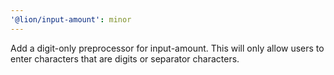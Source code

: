 ```yaml
---
'@lion/input-amount': minor
---
```


Add a digit-only preprocessor for input-amount. This will only allow users to enter characters that are digits or separator characters.
